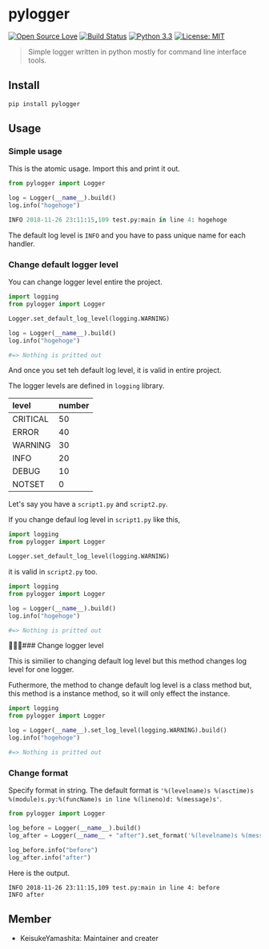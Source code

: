 # pylogger

[![Open Source Love](https://badges.frapsoft.com/os/v1/open-source.svg?v=103)](https://github.com/ellerbrock/open-source-badges/)
[![Build Status](https://travis-ci.com/KeisukeYamashita/pylogger.svg?branch=master)](https://travis-ci.com/KeisukeYamashita/pylogger)
[![Python 3.3](https://img.shields.io/badge/python->3.3-blue.svg)](https://www.python.org/downloads/release/python-330/)
[![License: MIT](https://img.shields.io/badge/License-MIT-yellow.svg)](https://opensource.org/licenses/MIT)

> Simple logger written in python mostly for command line interface tools.  

## Install

```shell
pip install pylogger
```

## Usage

### Simple usage

This is the atomic usage. Import this and print it out.

```python
from pylogger import Logger

log = Logger(__name__).build()
log.info("hogehoge")

INFO 2018-11-26 23:11:15,109 test.py:main in line 4: hogehoge
```

The default log level is `INFO` and you have to pass unique name for each handler. 

### Change default logger level

You can change logger level entire the project.

```python
import logging
from pylogger import Logger

Logger.set_default_log_level(logging.WARNING)

log = Logger(__name__).build()
log.info("hogehoge")

#=> Nothing is pritted out
```

And once you set teh default log level, it is valid in entire project.

The logger levels are defined in `logging` library.

| level | number |
|:----|:----|
| CRITICAL | 50 |
| ERROR | 40 |
| WARNING | 30 |
| INFO | 20 |
| DEBUG | 10 |
| NOTSET | 0 |

Let's say you have a `script1.py` and `script2.py`.

If you change defaul log level in `script1.py` like this,

```python
import logging
from pylogger import Logger

Logger.set_default_log_level(logging.WARNING)
```

it is valid in `script2.py` too.

```python
import logging
from pylogger import Logger

log = Logger(__name__).build()
log.info("hogehoge")

#=> Nothing is pritted out
```

### Change logger level

This is similier to changing default log level but this method changes log level for one logger.

Futhermore, the method to change default log level is a class method but, this method is a instance method, so it will only effect the instance.

```python
import logging
from pylogger import Logger

log = Logger(__name__).set_log_level(logging.WARNING).build()
log.info("hogehoge")

#=> Nothing is pritted out
```

### Change format

Specify format in string. The default format is `'%(levelname)s %(asctime)s %(module)s.py:%(funcName)s in line %(lineno)d: %(message)s'`.

```python
from pylogger import Logger

log_before = Logger(__name__).build()
log_after = Logger(__name__ + "after").set_format('%(levelname)s %(message)s').build()

log_before.info("before")
log_after.info("after")
```

Here is the output.

```shell
INFO 2018-11-26 23:11:15,109 test.py:main in line 4: before
INFO after
``` 

## Member

- KeisukeYamashita: Maintainer and creater